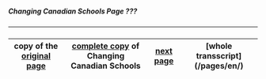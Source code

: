 ##### Changing Canadian Schools Page ???
***
### 

copy of the [original page](/copies-from-original/CCS???.png)|[complete copy](/copies-from-original/BestCopy_Changing_Canadian_Schools_Perspectives_on_Disability_and_Inclusion.pdf) of Changing Canadian Schools|[next page](Changing_Canadian_Schools-????) |[whole transscript] (/pages/en/)
---|---|---|---

